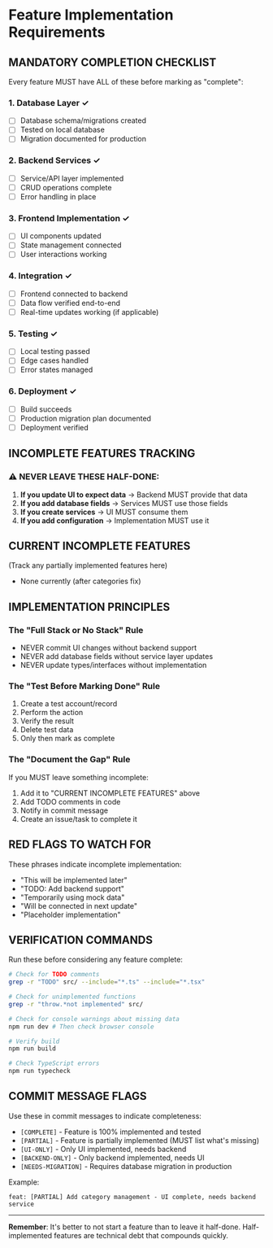 # Feature Implementation Requirements

## MANDATORY COMPLETION CHECKLIST
Every feature MUST have ALL of these before marking as "complete":

### 1. Database Layer ✓
- [ ] Database schema/migrations created
- [ ] Tested on local database
- [ ] Migration documented for production

### 2. Backend Services ✓
- [ ] Service/API layer implemented
- [ ] CRUD operations complete
- [ ] Error handling in place

### 3. Frontend Implementation ✓
- [ ] UI components updated
- [ ] State management connected
- [ ] User interactions working

### 4. Integration ✓
- [ ] Frontend connected to backend
- [ ] Data flow verified end-to-end
- [ ] Real-time updates working (if applicable)

### 5. Testing ✓
- [ ] Local testing passed
- [ ] Edge cases handled
- [ ] Error states managed

### 6. Deployment ✓
- [ ] Build succeeds
- [ ] Production migration plan documented
- [ ] Deployment verified

## INCOMPLETE FEATURES TRACKING

### ⚠️ NEVER LEAVE THESE HALF-DONE:
1. **If you update UI to expect data** → Backend MUST provide that data
2. **If you add database fields** → Services MUST use those fields
3. **If you create services** → UI MUST consume them
4. **If you add configuration** → Implementation MUST use it

## CURRENT INCOMPLETE FEATURES
(Track any partially implemented features here)

- None currently (after categories fix)

## IMPLEMENTATION PRINCIPLES

### The "Full Stack or No Stack" Rule
- NEVER commit UI changes without backend support
- NEVER add database fields without service layer updates
- NEVER update types/interfaces without implementation

### The "Test Before Marking Done" Rule
1. Create a test account/record
2. Perform the action
3. Verify the result
4. Delete test data
5. Only then mark as complete

### The "Document the Gap" Rule
If you MUST leave something incomplete:
1. Add it to "CURRENT INCOMPLETE FEATURES" above
2. Add TODO comments in code
3. Notify in commit message
4. Create an issue/task to complete it

## RED FLAGS TO WATCH FOR

These phrases indicate incomplete implementation:
- "This will be implemented later"
- "TODO: Add backend support"
- "Temporarily using mock data"
- "Will be connected in next update"
- "Placeholder implementation"

## VERIFICATION COMMANDS

Run these before considering any feature complete:

```bash
# Check for TODO comments
grep -r "TODO" src/ --include="*.ts" --include="*.tsx"

# Check for unimplemented functions
grep -r "throw.*not implemented" src/

# Check for console warnings about missing data
npm run dev # Then check browser console

# Verify build
npm run build

# Check TypeScript errors
npm run typecheck
```

## COMMIT MESSAGE FLAGS

Use these in commit messages to indicate completeness:

- `[COMPLETE]` - Feature is 100% implemented and tested
- `[PARTIAL]` - Feature is partially implemented (MUST list what's missing)
- `[UI-ONLY]` - Only UI implemented, needs backend
- `[BACKEND-ONLY]` - Only backend implemented, needs UI
- `[NEEDS-MIGRATION]` - Requires database migration in production

Example:
```
feat: [PARTIAL] Add category management - UI complete, needs backend service
```

---

**Remember**: It's better to not start a feature than to leave it half-done. 
Half-implemented features are technical debt that compounds quickly.
